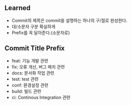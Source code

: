## Learned
- Commit의 제목은 commit을 설명하는 하나의 구/절로 완성한다.
- 대/소문자 구분 확실하게
- Prefix를 꼭 달아준다.(소문자로)

## Commit Title Prefix
- feat: 기능 개발 관련
- fix: 오류 개선, 버그 패치 관련
- docs: 문서화 작업 관련
- test: test 관련
- conf: 환경설정 관련
- build: 빌드 관련
- ci: Continous Integration 관련
